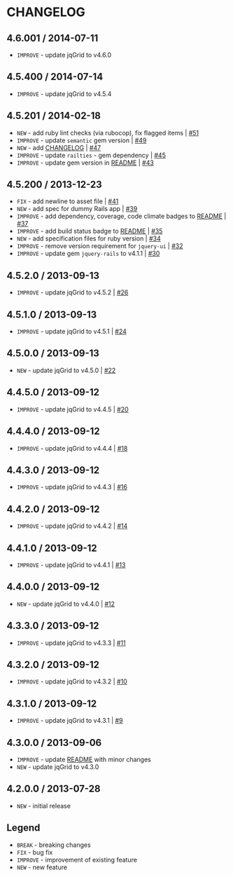 CHANGELOG
=========

4.6.001 / 2014-07-11
--------------------

- `IMPROVE` - update jqGrid to v4.6.0


4.5.400 / 2014-07-14
--------------------

- `IMPROVE` - update jqGrid to v4.5.4


4.5.201 / 2014-02-18
--------------------

- `NEW` - add ruby lint checks (via rubocop), fix flagged items | [#51][]
- `IMPROVE` - update `semantic` gem version | [#49][]
- `NEW` - add [CHANGELOG](CHANGELOG.md) | [#47][]
- `IMPROVE` - update `railties` - gem dependency | [#45][]
- `IMPROVE` - update gem version in [README](README.md) | [#43][]


4.5.200 / 2013-12-23
--------------------

- `FIX` - add newline to asset file | [#41][]
- `NEW` - add spec for dummy Rails app | [#39][]
- `IMPROVE` - add dependency, coverage, code climate badges to [README](README.md) | [#37][]
- `IMPROVE` - add build status badge to [README](README.md) | [#35][]
- `NEW` - add specification files for ruby version | [#34][]
- `IMPROVE` - remove version requirement for `jquery-ui` | [#32][]
- `IMPROVE` - update gem `jquery-rails` to v4.1.1 | [#30][]


4.5.2.0 / 2013-09-13
--------------------

- `IMPROVE` - update jqGrid to v4.5.2 | [#26][]


4.5.1.0 / 2013-09-13
--------------------

- `IMPROVE` - update jqGrid to v4.5.1 | [#24][]


4.5.0.0 / 2013-09-13
--------------------

- `NEW` - update jqGrid to v4.5.0 | [#22][]


4.4.5.0 / 2013-09-12
--------------------

- `IMPROVE` - update jqGrid to v4.4.5 | [#20][]


4.4.4.0 / 2013-09-12
--------------------

- `IMPROVE` - update jqGrid to v4.4.4 | [#18][]


4.4.3.0 / 2013-09-12
--------------------

- `IMPROVE` - update jqGrid to v4.4.3 | [#16][]


4.4.2.0 / 2013-09-12
--------------------

- `IMPROVE` - update jqGrid to v4.4.2 | [#14][]


4.4.1.0 / 2013-09-12
--------------------

- `IMPROVE` - update jqGrid to v4.4.1 | [#13][]


4.4.0.0 / 2013-09-12
--------------------

- `NEW` - update jqGrid to v4.4.0 | [#12][]


4.3.3.0 / 2013-09-12
--------------------

- `IMPROVE` - update jqGrid to v4.3.3 | [#11][]


4.3.2.0 / 2013-09-12
--------------------

- `IMPROVE` - update jqGrid to v4.3.2 | [#10][]


4.3.1.0 / 2013-09-12
--------------------

- `IMPROVE` - update jqGrid to v4.3.1 | [#9][]


4.3.0.0 / 2013-09-06
--------------------

- `IMPROVE` - update [README](README.md) with minor changes
- `NEW` - update jqGrid to v4.3.0


4.2.0.0 / 2013-07-28
--------------------

- `NEW` - initial release


Legend
------

- `BREAK`   - breaking changes
- `FIX`     - bug fix
- `IMPROVE` - improvement of existing feature
- `NEW`     - new feature

<!--- The following link definition list is generated by PimpMyChangelog --->
[#9]: https://github.com/jhx/gem-jqgrid-jquery-rails/issues/9
[#10]: https://github.com/jhx/gem-jqgrid-jquery-rails/issues/10
[#11]: https://github.com/jhx/gem-jqgrid-jquery-rails/issues/11
[#12]: https://github.com/jhx/gem-jqgrid-jquery-rails/issues/12
[#13]: https://github.com/jhx/gem-jqgrid-jquery-rails/issues/13
[#14]: https://github.com/jhx/gem-jqgrid-jquery-rails/issues/14
[#16]: https://github.com/jhx/gem-jqgrid-jquery-rails/issues/16
[#18]: https://github.com/jhx/gem-jqgrid-jquery-rails/issues/18
[#20]: https://github.com/jhx/gem-jqgrid-jquery-rails/issues/20
[#22]: https://github.com/jhx/gem-jqgrid-jquery-rails/issues/22
[#24]: https://github.com/jhx/gem-jqgrid-jquery-rails/issues/24
[#26]: https://github.com/jhx/gem-jqgrid-jquery-rails/issues/26
[#30]: https://github.com/jhx/gem-jqgrid-jquery-rails/issues/30
[#32]: https://github.com/jhx/gem-jqgrid-jquery-rails/issues/32
[#34]: https://github.com/jhx/gem-jqgrid-jquery-rails/issues/34
[#35]: https://github.com/jhx/gem-jqgrid-jquery-rails/issues/35
[#37]: https://github.com/jhx/gem-jqgrid-jquery-rails/issues/37
[#39]: https://github.com/jhx/gem-jqgrid-jquery-rails/issues/39
[#41]: https://github.com/jhx/gem-jqgrid-jquery-rails/issues/41
[#43]: https://github.com/jhx/gem-jqgrid-jquery-rails/issues/43
[#45]: https://github.com/jhx/gem-jqgrid-jquery-rails/issues/45
[#47]: https://github.com/jhx/gem-jqgrid-jquery-rails/issues/47
[#49]: https://github.com/jhx/gem-jqgrid-jquery-rails/issues/49
[#51]: https://github.com/jhx/gem-jqgrid-jquery-rails/issues/51
